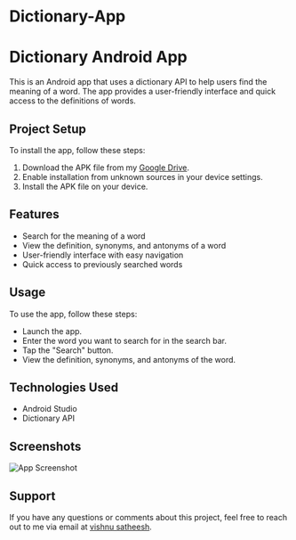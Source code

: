 # Dictionary-App
# Dictionary Android App
This is an Android app that uses a dictionary API to help users find the meaning of a word. The app provides a user-friendly interface and quick access to the definitions of words.

## Project Setup
To install the app, follow these steps:

1. Download the APK file from my [Google Drive](https://drive.google.com/drive/folders/1wyGFccU-AA7xXgP3AT-O-aysMCRHQP3X?usp=sharing).
2. Enable installation from unknown sources in your device settings.
3. Install the APK file on your device.

## Features
* Search for the meaning of a word
* View the definition, synonyms, and antonyms of a word
* User-friendly interface with easy navigation
* Quick access to previously searched words

## Usage
To use the app, follow these steps:
* Launch the app.
* Enter the word you want to search for in the search bar.
* Tap the "Search" button.
* View the definition, synonyms, and antonyms of the word.

## Technologies Used
* Android Studio
* Dictionary API




## Screenshots

![App Screenshot](https://res.cloudinary.com/vishnusatheesh/image/upload/h_500/v1678569075/dictonary_app_tnklf6.png)
## Support

If you have any questions or comments about this project, feel free to reach out to me via email at [vishnu satheesh](mailto:vishnusatheeshdev@gmail.com).
